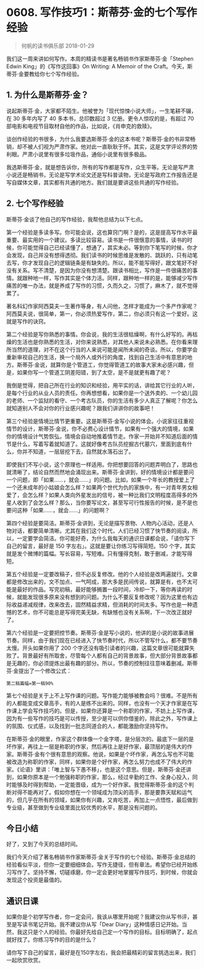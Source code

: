 # 0608. 写作技巧1：斯蒂芬·金的七个写作经验
> 何帆的读书俱乐部
2018-01-29

我们这一周来讲如何写作。本周的精读书是著名畅销书作家斯蒂芬·金「Stephen Edwin King」的《写作这回事》On Writing: A Memoir of the Craft。今天，斯蒂芬·金要教给你七个写作经验。

## 1. 为什么是斯蒂芬·金？
说起斯蒂芬·金，大家都不陌生。他被誉为「现代惊悚小说大师」，一生笔耕不辍，在 30 多年内写了 40 多本书，总印数超过 3 亿册。更令人惊叹的是，有超过 70 部电影和电视节目取材自他的作品，比如说，《肖申克的救赎》。

谈创作经验的书很多，为什么我要选斯蒂芬·金的这本书呢？斯蒂芬·金的书非常畅销，却不被人们视为严肃作家。他对此一直耿耿于怀。其实，这是文学评论界的势利眼。严肃小说里有很多垃圾作品，通俗小说里有很多极品。

我选斯蒂芬·金，就是想告诉你，所有的写作都是写作，众生平等。无论是写严肃小说还是畅销书，无论是写学术论文还是写科普读物，无论是写政府工作报告还是写自媒体文章，其实都有共通的地方。我们就是要讲这些共通的写作经验。

## 2. 七个写作经验
斯蒂芬·金谈了他自己的写作经验，我帮他总结为以下七点。

第一个经验是多读多写。你可能会说，这也算窍门啊？是的，这是提高写作水平最重要、最实用的一个建议。多读比较容易。读书是一件很惬意的事情，读书的时候，你可能觉得自己已经读懂了，想通了，其实未必。等到你下笔写的时候，你才会发现，自己并没有想得透彻。我们读书的时候思维是发散的、跳跃的，只有动笔去写，你才发现自己的逻辑链条是有缺失的。所以，能不能写得好，跟文笔好不好没有关系。写不清楚，是因为你没有想清楚。跟读书相比，写作是一件很痛苦的事情。就跟种地一样，写作其实是个体力活。同样，跟种地一样的是，能够减少写作痛苦的唯一办法，就是养成了写作的习惯，久而久之，习惯了，麻木了，就不觉得累了。

著名科幻作家阿西莫夫一生著作等身，有人问他，怎样才能成为一个多产作家呢？阿西莫夫说，很简单，第一，你必须热爱写作，第二，你必须只有这一个爱好。这就是写作的诀窍。

第二个经验是写你熟悉的事情。你会说，我的生活很枯燥啊，有什么好写的。再枯燥的生活也是你熟悉的生活，对你来说熟悉，对其他人来说未必熟悉。在你看来理所当然的道理，对不在这个行当的人来说可能是闻所未闻的奇谈。所以，你要学会重新审视自己的生活，换一个局外人或外行的角度，找到自己生活中有意思的地方。斯蒂芬·金说，就算你是个管道工，你觉得管道工的故事大家未必感兴趣，但是，如果你写一个管道工阴差阳错，到了太空，是不是就更有趣了呢？

我倒是觉得，把自己所在行业的知识和经验，用平实的话，讲给其它行业的人听，是每个行业的从业人员的责任。你再想想看，如果你是一个送外卖的、一个幼儿园的老师、一个监狱的看守、一个考古队员，你的生活有多少人真正了解呢？你怎么就知道别人不会对你的行业感兴趣呢？跟我们讲讲你的故事吧！

第三个经验是情境比情节更重要。这是斯蒂芬·金写小说的体会。小说家往往重视情节的设计，斯蒂芬·金说，你不必费心设计情节，如果有一个强大的情境，如果你的情境设计气势恢弘，情境会自动地推着情节走。作家一开始并不知道后面的情节是什么，写着写着就知道了。这就好像考古队员挖掘古代墓穴，里面到底有什么，你并不知道，一层层挖下去，自然就水落石出了。

即使我们不写小说，这个原理也一样适用。你把想要回答的问题弄明白了，思路也就清晰了，结论自然而然地会涌现出来。斯蒂芬·金讲到，好的情境设计都是要问一个问题，即「如果……，就会……」的问题。比如，如果一个年长的教授爱上了一个还未成年的小姑娘会怎么样？如果两个世代为仇的家族中，有一对青年男女相爱了，会怎么样？如果人类向外星发出的信号，被一种比我们文明程度高得多的外星人收到了会怎么样？那么，当你要写论文，甚至写可行性报告的时候，是不是也要问这种「如果……，就会……」的问题啊？

第四个经验是要简洁。斯蒂芬·金讲到，无论是描写景物、人物内心活动，还是人物对话，都要简单清晰。尤其在我们这个时代，人们已经习惯了快节奏的阅读，所以，一定要学会简洁。你可能好奇，为什么我每天的通识日课都会说，「请你写下自己的留言，最好是 150 字左右」。这就是要让你练习写得简短。150 个字，其实就是发个微博的篇幅。写长容易，写短难。只有懂得克制，敢于删减，才能写得短。

第五个经验是一定要改稿子，但不必反复修改。他的个人经验是改两遍就行。文章都是修改出来的，文不加点、一气呵成，那大多是民间传说，就算是有，也不太可能是最好的作品。写完初稿，最好能够搁置一段时间，冷却一下，等你再读的时候，就能发现很多原来没有想到的问题。为什么不要反复修改呢？因为这里也有边际收益递减规律，改来改去，固然精益求精，但消耗的时间太多。写作也是一种遗憾的艺术，你不可能总是写得完美无缺，有缺憾也没有关系啊，下一次改正就好了。

第六个经验是一定要把控节奏。斯蒂芬·金是写小说的，他讲的是小说的故事进展节奏。同样，由于我们现在已经进入了快节奏时代，所以不管写什么，都不要节奏太慢。开头如果你用了 200 个字还没有吸引读者的兴趣，这篇文章很可能就算失败了。背景最好有所取舍，尽管每个人都有自己的背景故事，但大部分背景故事都是无趣的，你必须提炼出最有趣的部分。所以，节奏的控制往往意味着删减。斯蒂芬·金提出了一个修改公式：

	第二稿篇幅=第一稿90%

第七个经验是关于上不上写作课的问题。写作能力能够被教会吗？很难。不是所有的人都能变成文章高手，有的人是练不出来的。同样，也没有一个天才作家是在写作课上学会写作技巧的。但是，如果你还算是一个称职的作家，不妨上上写作课，因为有一些写作的技巧是可以传授，至少是可以供你借鉴的，除此之外，写作课上的氛围、仪式感，以及找到一批志同道合的人，都能激励你坚持写作。

在斯蒂芬·金的眼里，作家这个群体像一个金字塔，是分层次的。最底下一层的是坏作家，再往上一层是称职的作家，然后再往上是好作家，最顶层的是伟大的作家。斯蒂芬·金有个很有意思的观察。他说，如果是个坏作家，再怎么写也不可能被改造为称职的作家，同样，如果你是个好作家，再怎么努力也成不了伟大的作家。《论语》里讲：「唯上智与下愚不移」，也是这个意思。但是，斯蒂芬·金还讲到，如果你原本是一个勉强称职的作家，那么，经过辛勤的工作、全身心投入，同时能够及时得到帮助，一定能晋级，成为一个好作家。我觉得斯蒂芬·金的这个判断对得不能再对了。假如你想在一个领域成为顶尖的高手，那是要靠天赋和运气的，但几乎在所有的领域，如果你有兴趣，又肯吃苦，再加上一点悟性，最后做到专业级，甚至做到专业级里面比较优秀的水平，那是没有问题的。

## 今日小结
好了，又到了今天的总结时间。

我们今天介绍了著名畅销书作家斯蒂芬·金关于写作的七个经验。斯蒂芬·金总结的经验看似平淡，但你一定要细细体会。写作无捷径，但有章法。希望你已经开始练习写作了。坚持不懈，切磋琢磨，你一定会更好地掌握写作技巧，到时候，你就会发现这个投资是最值的。

## 通识日课
如果你是个初学写作者，你一定会问，我该从哪里开始呢？我建议你从写书评，甚至是写读书笔记开始。我不建议你从写「Dear Diary」这种情感日记开始。当然，我这只是个人的经验。你最好先给自己定一个写作的目标。目标明确了，起点就好找了。你练习写作的目的是什么？

请你写下自己的留言，最好是在150字左右，我会把最精彩的留言挑选出来，我们一起欣赏欣赏。




